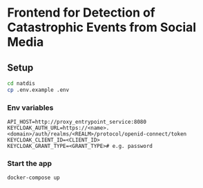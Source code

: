 # Frontend for Detection of Catastrophic Events from Social Media

## Setup

```bash
cd natdis
cp .env.example .env
```

### Env variables

```dotenv
API_HOST=http://proxy_entrypoint_service:8080
KEYCLOAK_AUTH_URL=https://<name>.<domain>/auth/realms/<REALM>/protocol/openid-connect/token
KEYCLOAK_CLIENT_ID=<CLIENT_ID>
KEYCLOAK_GRANT_TYPE=<GRANT_TYPE># e.g. password
```

### Start the app

```bash
docker-compose up
```